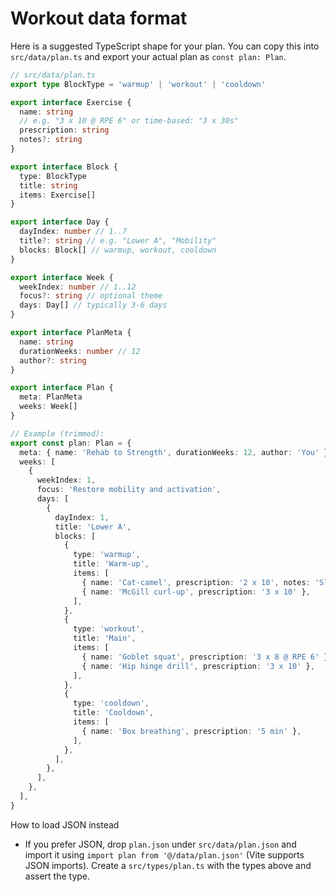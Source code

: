 # Workout data format

Here is a suggested TypeScript shape for your plan. You can copy this into `src/data/plan.ts` and export your actual plan as `const plan: Plan`.

```ts
// src/data/plan.ts
export type BlockType = 'warmup' | 'workout' | 'cooldown'

export interface Exercise {
  name: string
  // e.g. "3 x 10 @ RPE 6" or time-based: "3 x 30s"
  prescription: string
  notes?: string
}

export interface Block {
  type: BlockType
  title: string
  items: Exercise[]
}

export interface Day {
  dayIndex: number // 1..7
  title?: string // e.g. "Lower A", "Mobility"
  blocks: Block[] // warmup, workout, cooldown
}

export interface Week {
  weekIndex: number // 1..12
  focus?: string // optional theme
  days: Day[] // typically 3-6 days
}

export interface PlanMeta {
  name: string
  durationWeeks: number // 12
  author?: string
}

export interface Plan {
  meta: PlanMeta
  weeks: Week[]
}

// Example (trimmed):
export const plan: Plan = {
  meta: { name: 'Rehab to Strength', durationWeeks: 12, author: 'You' },
  weeks: [
    {
      weekIndex: 1,
      focus: 'Restore mobility and activation',
      days: [
        {
          dayIndex: 1,
          title: 'Lower A',
          blocks: [
            {
              type: 'warmup',
              title: 'Warm-up',
              items: [
                { name: 'Cat-camel', prescription: '2 x 10', notes: 'Slow and controlled' },
                { name: 'McGill curl-up', prescription: '3 x 10' },
              ],
            },
            {
              type: 'workout',
              title: 'Main',
              items: [
                { name: 'Goblet squat', prescription: '3 x 8 @ RPE 6' },
                { name: 'Hip hinge drill', prescription: '3 x 10' },
              ],
            },
            {
              type: 'cooldown',
              title: 'Cooldown',
              items: [
                { name: 'Box breathing', prescription: '5 min' },
              ],
            },
          ],
        },
      ],
    },
  ],
}
```

How to load JSON instead
- If you prefer JSON, drop `plan.json` under `src/data/plan.json` and import it using
  `import plan from '@/data/plan.json'` (Vite supports JSON imports). Create a `src/types/plan.ts` with the types above and assert the type.

